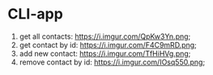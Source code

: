 # CLI-app
1) get all contacts: https://i.imgur.com/QpKw3Yn.png;
2) get contact by id: https://i.imgur.com/F4C9mRD.png;
3) add new contact: https://i.imgur.com/TfHiHVg.png;
4) remove contact by id: https://i.imgur.com/IOsq550.png;
